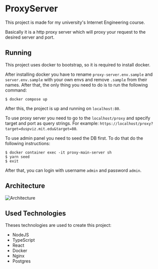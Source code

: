 # ProxyServer

This project is made for my university's Internet Engineering course.

Basically it is a http proxy server which will proxy your request to the desired server and port.

## Running

This project uses docker to bootstrap, so it is required to install docker.

After installing docker you have to rename `proxy-server.env.sample` and `server.env.sample` with your own envs and remove `.sample` from their names. After that, the only thing you need to do is to run the following command:
```
$ docker compose up
```

After this, the project is up and running on `localhost:80`.

To use proxy server you need to go to the `localhost/proxy` and specify target and port as query strings. For example: `https://localhost/proxy?target=duspviz.mit.edu&target=80`.

To use admin panel you need to seed the DB first. To do that do the following instructions:

```
$ docker container exec -it proxy-main-server sh
$ yarn seed
$ exit
```

After that, you can login with username `admin` and password `admin`.

## Architecture

![Architecture](https://user-images.githubusercontent.com/11475858/122997813-9cef2800-d3c1-11eb-8b91-6898c02594ab.png)


## Used Technologies

Theses technologies are used to create this project:

- NodeJS
- TypeScript
- React
- Docker
- Nginx
- Postgres